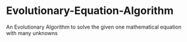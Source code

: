 # Evolutionary-Equation-Algorithm
An Evolutionary Algorithm to solve the given one mathematical equation with many unknowns
